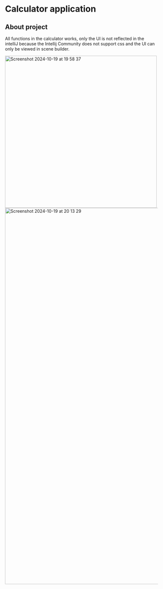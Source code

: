 # Calculator application


## About project
All functions in the calculator works, 
only the UI is not reflected in the intelliJ because the Intellij Community does not support css and the UI can only be viewed in scene builder.

<img width="500" alt="Screenshot 2024-10-19 at 19 58 37" src="https://github.com/user-attachments/assets/c0f70732-7c06-4071-b82f-58c5ef48d8d1">




<img width="1237" alt="Screenshot 2024-10-19 at 20 13 29" src="https://github.com/user-attachments/assets/5377bdc6-8547-467e-8a3f-15d5a883bf48">
